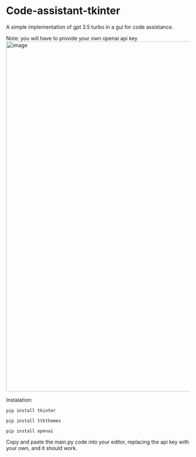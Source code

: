 # Code-assistant-tkinter
A simple implementation of gpt 3.5 turbo in a gui for code assistance. 

Note: you will have to provide your own openai api key 
<img width="959" alt="image" src="https://user-images.githubusercontent.com/130249429/236613425-06b88c58-fbc2-4f52-8bd7-646fdba11d83.png">

Instalation:

```
pip install tkinter
```
```
pip install ttkthemes
```
```
pip install openai
```
Copy and paste the main.py code into your editor, replacing the api key with your own, and it should work.

